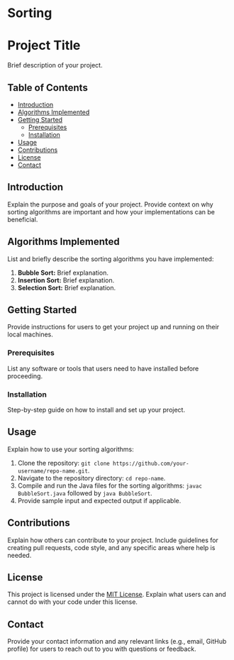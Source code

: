 # Sorting
# Project Title

Brief description of your project.

## Table of Contents

- [Introduction](#introduction)
- [Algorithms Implemented](#algorithms-implemented)
- [Getting Started](#getting-started)
  - [Prerequisites](#prerequisites)
  - [Installation](#installation)
- [Usage](#usage)
- [Contributions](#contributions)
- [License](#license)
- [Contact](#contact)

## Introduction

Explain the purpose and goals of your project. Provide context on why sorting algorithms are important and how your implementations can be beneficial.

## Algorithms Implemented

List and briefly describe the sorting algorithms you have implemented:

1. **Bubble Sort:** Brief explanation.
2. **Insertion Sort:** Brief explanation.
3. **Selection Sort:** Brief explanation.

## Getting Started

Provide instructions for users to get your project up and running on their local machines.

### Prerequisites

List any software or tools that users need to have installed before proceeding.

### Installation

Step-by-step guide on how to install and set up your project.

## Usage

Explain how to use your sorting algorithms:

1. Clone the repository: `git clone https://github.com/your-username/repo-name.git`.
2. Navigate to the repository directory: `cd repo-name`.
3. Compile and run the Java files for the sorting algorithms: `javac BubbleSort.java` followed by `java BubbleSort`.
4. Provide sample input and expected output if applicable.

## Contributions

Explain how others can contribute to your project. Include guidelines for creating pull requests, code style, and any specific areas where help is needed.

## License

This project is licensed under the [MIT License](LICENSE). Explain what users can and cannot do with your code under this license.

## Contact

Provide your contact information and any relevant links (e.g., email, GitHub profile) for users to reach out to you with questions or feedback.
